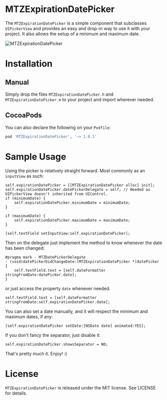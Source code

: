 # MTZExpirationDatePicker
The `MTZExpirationDatePicker` is a simple component that subclasses `UIPickerView` and provides an easy and drop-in way to use it with your project. It also allows the setup of a minimum and maximum date.

![MTZExpirationDatePicker](https://github.com/mtzaquia/MTZExpirationDatePicker/raw/assets/mtzexpirationdatepicker-pic-1.png)

# Installation

## Manual
Simply drop the files `MTZExpirationDatePicker.h` and `MTZExpirationDatePicker.m` to your project and import wherever needed.

## CocoaPods
You can also declare the following on your `Podfile`:
```ruby
pod 'MTZExpirationDatePicker', '~> 1.0.1'
```

# Sample Usage
Using the picker is relatively straight forward. Most commonly as an `inputView` as such:
```objc
self.expirationDatePicker = [[MTZExpirationDatePicker alloc] init];
self.expirationDatePicker.datePickerDelegate = self; // Needed as UIPickerView doesn't inherited from UIControl.
if (minimumDate) {
    self.expirationDatePicker.minimumDate = minimumDate;
}

if (maximumDate) {
    self.expirationDatePicker.maximumDate = maximumDate;
}

[self.textField setInputView:self.expirationDatePicker];
```

Then on the delegate just implement the method to know whenever the date has been changed:
```objc
#pragma mark - MTZDatePickerDelegate
- (void)datePickerDidChangeDate:(MTZExpirationDatePicker *)datePicker {
    self.textField.text = [self.dateFormatter stringFromDate:datePicker.date];
}
```

or just access the property `date` whenever needed.
```objc
self.textField.text = [self.dateFormatter stringFromDate:self.expirationDatePicker.date];
```

You can also set a date manually, and it will respect the minimum and maximum dates, if any:
```objc
[self.expirationDatePicker setDate:[NSDate date] animated:YES];
```

If you don't fancy the separator, just disable it:
```objc
self.expirationDatePicker.showsSeparator = NO;
```

That's pretty much it. Enjoy! :)

# License
`MTZExpirationDatePicker` is released under the MIT license. See LICENSE for details.
